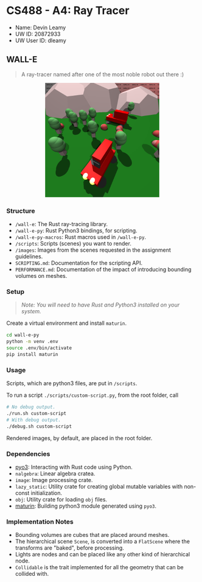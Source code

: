 # CS488 - A4: Ray Tracer

-   Name: Devin Leamy
-   UW ID: 20872933
-   UW User ID: dleamy

## WALL-E

> A ray-tracer named after one of the most noble robot out there :)

<p align="center">
  <img src="./images/sample.png" width="300" height="300">
</p>

### Structure

-   `/wall-e`: The Rust ray-tracing library.
-   `/wall-e-py`: Rust Python3 bindings, for scripting.
-   `/wall-e-py-macros`: Rust macros used in `/wall-e-py`.
-   `/scripts`: Scripts (scenes) you want to render.
-   `/images`: Images from the scenes requested in the assignment guidelines.
-   `SCRIPTING.md`: Documentation for the scripting API.
-   `PERFORMANCE.md`: Documentation of the impact of introducing bounding volumes on meshes.

### Setup

> _Note: You will need to have Rust and Python3 installed on your system._

Create a virtual environment and install `maturin`.

```bash
cd wall-e-py
python -m venv .env
source .env/bin/activate
pip install maturin
```

### Usage

Scripts, which are python3 files, are put in `/scripts`.

To run a script `./scripts/custom-script.py`, from the root folder, call

```bash
# No debug output.
./run.sh custom-script
# With debug output.
./debug.sh custom-script
```

Rendered images, by default, are placed in the root folder.

### Dependencies

-   [pyo3](https://github.com/PyO3/pyo3): Interacting with Rust code using Python.
-   `nalgebra`: Linear algebra cratea.
-   `image`: Image processing crate.
-   `lazy_static`: Utility crate for creating global mutable variables with non-const initialization.
-   `obj`: Utility crate for loading `obj` files.
-   [maturin](https://github.com/PyO3/maturin): Building python3 module generated using `pyo3`.

### Implementation Notes

-   Bounding volumes are cubes that are placed around meshes.
-   The hierarchical scene `Scene`, is converted into a `FlatScene` where the transforms are "baked", before processing.
-   Lights are nodes and can be placed like any other kind of hierarchical node.
-   `Collidable` is the trait implemented for all the geometry that can be collided with.

